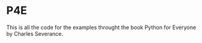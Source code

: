 # P4E
This is all the code for the examples throught the book Python for Everyone by Charles Severance.
